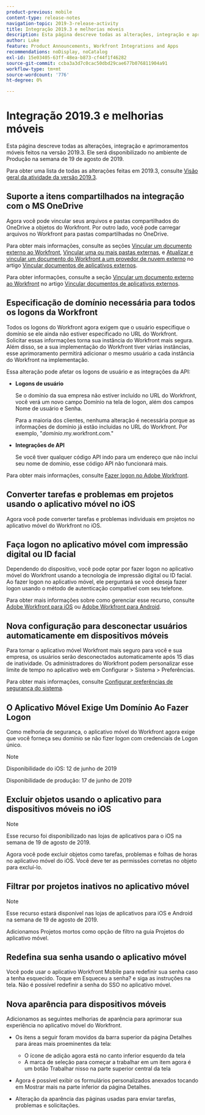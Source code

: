 ```yaml
---
product-previous: mobile
content-type: release-notes
navigation-topic: 2019-3-release-activity
title: Integração 2019.3 e melhorias móveis
description: Esta página descreve todas as alterações, integração e aprimoramentos móveis feitos na versão 2019.3. Ele será disponibilizado no ambiente de Produção na semana de 19 de agosto de 2019.
author: Luke
feature: Product Announcements, Workfront Integrations and Apps
recommendations: noDisplay, noCatalog
exl-id: 15e03405-63ff-48ea-b873-cf44f1f46282
source-git-commit: ccba3a3d7c0cac50dbd29cae677b076811904a91
workflow-type: tm+mt
source-wordcount: '776'
ht-degree: 0%

---
```


# Integração 2019.3 e melhorias móveis

Esta página descreve todas as alterações, integração e aprimoramentos móveis feitos na versão 2019.3. Ele será disponibilizado no ambiente de Produção na semana de 19 de agosto de 2019.

Para obter uma lista de todas as alterações feitas em 2019.3, consulte [Visão geral da atividade da versão 2019.3](../../../../product-announcements/product-releases/quarterly-release-archive/2019.3-release-activity/2019.3-release-activity-overview.md).

## Suporte a itens compartilhados na integração com o MS OneDrive

Agora você pode vincular seus arquivos e pastas compartilhados do OneDrive a objetos do Workfront. Por outro lado, você pode carregar arquivos no Workfront para pastas compartilhadas no OneDrive.

Para obter mais informações, consulte as seções [Vincular um documento externo ao Workfront](../../../../documents/adding-documents-to-workfront/link-documents-from-external-apps.md#linking-existing-documents), [Vincular uma ou mais pastas externas](../../../../documents/adding-documents-to-workfront/link-documents-from-external-apps.md#linking-a-folder), e [Atualizar e vincular um documento do Workfront a um provedor de nuvem externo](../../../../documents/adding-documents-to-workfront/link-documents-from-external-apps.md#sending-documents) no artigo [Vincular documentos de aplicativos externos](../../../../documents/adding-documents-to-workfront/link-documents-from-external-apps.md).

Para obter informações, consulte a seção [Vincular um documento externo ao Workfront](../../../../documents/adding-documents-to-workfront/link-documents-from-external-apps.md#linking-existing-documents) no artigo [Vincular documentos de aplicativos externos](../../../../documents/adding-documents-to-workfront/link-documents-from-external-apps.md).

## Especificação de domínio necessária para todos os logons da Workfront

Todos os logons do Workfront agora exigem que o usuário especifique o domínio se ele ainda não estiver especificado no URL do Workfront. Solicitar essas informações torna sua instância do Workfront mais segura. Além disso, se a sua implementação do Workfront tiver várias instâncias, esse aprimoramento permitirá adicionar o mesmo usuário a cada instância do Workfront na implementação.

Essa alteração pode afetar os logons de usuário e as integrações da API:

* **Logons de usuário**

  Se o domínio da sua empresa não estiver incluído no URL do Workfront, você verá um novo campo Domínio na tela de logon, além dos campos Nome de usuário e Senha.

  Para a maioria dos clientes, nenhuma alteração é necessária porque as informações de domínio já estão incluídas no URL do Workfront. Por exemplo, &quot;*domínio*.my.workfront.com.&quot;

* **Integrações de API**

  Se você tiver qualquer código API indo para um endereço que não inclui seu nome de domínio, esse código API não funcionará mais.

Para obter mais informações, consulte [Fazer logon no Adobe Workfront](../../../../workfront-basics/manage-your-account-and-profile/managing-your-workfront-account/log-in-to-workfront.md).

## Converter tarefas e problemas em projetos usando o aplicativo móvel no iOS

Agora você pode converter tarefas e problemas individuais em projetos no aplicativo móvel do Workfront no iOS.

## Faça logon no aplicativo móvel com impressão digital ou ID facial

Dependendo do dispositivo, você pode optar por fazer logon no aplicativo móvel do Workfront usando a tecnologia de impressão digital ou ID facial. Ao fazer logon no aplicativo móvel, ele perguntará se você deseja fazer logon usando o método de autenticação compatível com seu telefone.

Para obter mais informações sobre como gerenciar esse recurso, consulte [Adobe Workfront para iOS](../../../../workfront-basics/mobile-apps/using-the-workfront-mobile-app/workfront-for-ios.md) ou [Adobe Workfront para Android](../../../../workfront-basics/mobile-apps/using-the-workfront-mobile-app/workfront-for-android.md).

## Nova configuração para desconectar usuários automaticamente em dispositivos móveis

Para tornar o aplicativo móvel Workfront mais seguro para você e sua empresa, os usuários serão desconectados automaticamente após 15 dias de inatividade. Os administradores do Workfront podem personalizar esse limite de tempo no aplicativo web em Configurar > Sistema > Preferências.

Para obter mais informações, consulte [Configurar preferências de segurança do sistema](../../../../administration-and-setup/manage-workfront/security/configure-security-preferences.md).

## O Aplicativo Móvel Exige Um Domínio Ao Fazer Logon

Como melhoria de segurança, o aplicativo móvel do Workfront agora exige que você forneça seu domínio se não fizer logon com credenciais de Logon único.

>[!NOTE]
>
>Disponibilidade do iOS: 12 de junho de 2019
>
Disponibilidade de produção: 17 de junho de 2019

## Excluir objetos usando o aplicativo para dispositivos móveis no iOS

>[!NOTE]
>
Esse recurso foi disponibilizado nas lojas de aplicativos para o iOS na semana de 19 de agosto de 2019.

Agora você pode excluir objetos como tarefas, problemas e folhas de horas no aplicativo móvel do iOS. Você deve ter as permissões corretas no objeto para excluí-lo.

## Filtrar por projetos inativos no aplicativo móvel

>[!NOTE]
>
Esse recurso estará disponível nas lojas de aplicativos para iOS e Android na semana de 19 de agosto de 2019.

Adicionamos Projetos mortos como opção de filtro na guia Projetos do aplicativo móvel.

## Redefina sua senha usando o aplicativo móvel

Você pode usar o aplicativo Workfront Mobile para redefinir sua senha caso a tenha esquecido. Toque em Esqueceu a senha? e siga as instruções na tela. Não é possível redefinir a senha do SSO no aplicativo móvel.

## Nova aparência para dispositivos móveis

Adicionamos as seguintes melhorias de aparência para aprimorar sua experiência no aplicativo móvel do Workfront.

* Os itens a seguir foram movidos da barra superior da página Detalhes para áreas mais proeminentes da tela:

   * O ícone de adição agora está no canto inferior esquerdo da tela
   * A marca de seleção para começar a trabalhar em um item agora é um botão Trabalhar nisso na parte superior central da tela

* Agora é possível exibir os formulários personalizados anexados tocando em Mostrar mais na parte inferior da página Detalhes.
* Alteração da aparência das páginas usadas para enviar tarefas, problemas e solicitações.

